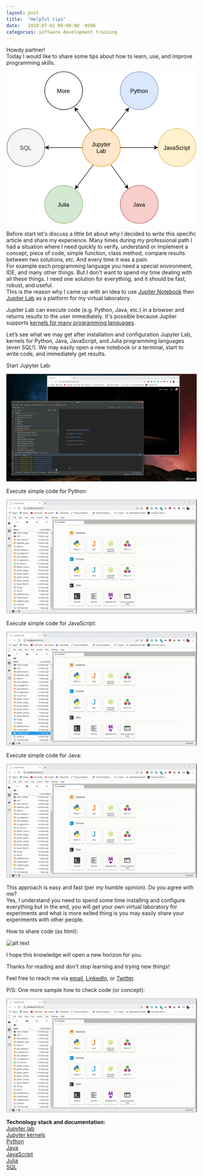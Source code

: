 ```yaml
---
layout: post
title:  "Helpful tips"
date:   2020-07-01 00:00:00 -0500
categories: software development training 
---
```

Howdy partner! <br>
Today I would like to share some tips about how to learn, use, and improve programming skills.

![helpful-tips](/assets/helpful-tips-diagram.png "Helpful tips diagram")   

Before start let's discuss a little bit about why I decided to write this specific article and share my experience. Many times during my professional path I had a situation where I need quickly to verify, understand or implement a concept, piece of code, simple function, class method, compare results between two solutions, etc. And every time it was a pain. <br>
For example each programming language you need a special environment, IDE, and many other things. But I don't want to spend my time dealing with all these things. I need one solution for everything, and it should be fast, robust, and useful. <br>
This is the reason why I came up with an idea to use [Jupiter Notebook](https://jupyter.org/) then [Jupiter Lab](https://jupyter.org/install.html) as a platform for my virtual laboratory.

Jupiter Lab can execute code (e.g. Python, Java, etc.) in a browser and returns results to the user immediately. It's possible because Jupiter supports [kernels for many programming languages](https://github.com/jupyter/jupyter/wiki/Jupyter-kernels).

Let’s see what we may get after installation and configuration Jupyter Lab, kernels for Python, Java, JavaScript, and Julia programming languages (even SQL!). We may easily open a new notebook or a terminal, start to write code, and immediately get results.

Start Jupyter Lab:

![alt text](/assets/start-jupyter-lab.gif "Start Jupyter Lab")

Execute simple code for Python:

![alt text](/assets/python-code.gif "Python code samlpe")

Execute simple code for JavaScript:

![alt text](/assets/javascript-code.gif "JavaScript code samlpe")

Execute simple code for Java:

![alt text](/assets/java-code.gif "Java code samlpe")

This approach is easy and fast (per my humble opinion). Do you agree with me? <br>
Yes, I understand you need to spend some time installing and configure everything but in the end, you will get your own virtual laboratory for experiments and what is more exited thing is you may easily share your experiments with other people.

How to share code (as html):

![alt text](/assets/share-code-via-html.gif "Share code via html sample")

I hope this knowledge will open a new horizon for you. <br>

Thanks for reading and don't stop learning and trying new things! <br>

Feel free to reach me via [email](mailto:baur.urazalinov@gmail.com), [LinkedIn](https://www.linkedin.com/in/burazalinov), or [Twitter](https://www.twitter.com/BaurDotPy). <br>

P/S: One more sample how to check code (or concept):

![alt text](/assets/python-code-2.gif "Python code samlpe 2")

<b>Technology stack and documentation:</b><br>
[Jupyter lab](https://jupyterlab.readthedocs.io/en/stable/) <br>
[Jupyter kernels](https://github.com/jupyter/jupyter/wiki/Jupyter-kernels) <br>
[Python](https://www.python.org/) <br>
[Java](https://www.java.com/en/) <br>
[JavaScript](https://www.javascript.com/) <br>
[Julia](https://julialang.org/) <br>
[SQL](https://www.w3schools.com/sql/) <br>
